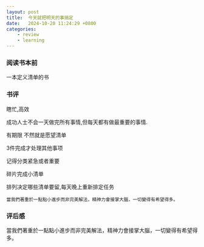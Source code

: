 ```yaml
---
layout: post
title:  今天就把明天的事搞定
date:   2024-10-20 11:24:29 +0800
categories: 
    - review
    - learning
---
```


### 阅读书本前

一本定义清单的书

### 书评

瞎忙,高效

成功人士不会一天做完所有事情,但每天都有做最重要的事情.

有期限 不然就是愿望清单

3件完成才处理其他事项

记得分类紧急或者重要

碎片完成小清单

排列决定哪些清单要留,每天晚上重新排定任务

<code>當我們著重於一點點小進步而非完美解法，精神力會接掌大腦，一切變得有希望得多。</code>

### 评后感

當我們著重於一點點小進步而非完美解法，精神力會接掌大腦，一切變得有希望得多。